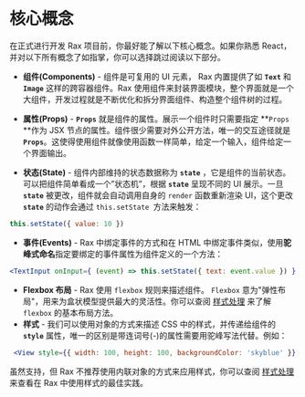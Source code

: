 # 核心概念

在正式进行开发 Rax 项目前，你最好能了解以下核心概念。如果你熟悉 React，并对以下所有概念了如指掌，你可以选择跳过阅读以下部分。

* **组件(Components)** - 组件是可复用的 UI 元素， Rax 内置提供了如 **`Text`** 和 **`Image`** 这样的跨容器组件。Rax 使用组件来封装界面模块，整个界面就是一个大组件，开发过程就是不断优化和拆分界面组件、构造整个组件树的过程。

* **属性(Props)** -  **`Props`** 就是组件的属性。展示一个组件时只需要指定 **`Props `**作为 JSX 节点的属性。组件很少需要对外公开方法，唯一的交互途径就是 **`Props`**。这使得使用组件就像使用函数一样简单，给定一个输入，组件给定一个界面输出。

* **状态(State)** - 组件内部维持的状态数据称为 **`state`** ，它是组件的当前状态。可以把组件简单看成一个”状态机”，根据 **`state`** 呈现不同的 UI 展示。一旦 **`state`** 被更改，组件就会自动调用自身的 `render` 函数重新渲染 UI，这个更改 **`state`** 的动作会通过 `this.setState `方法来触发：

```js
this.setState({ value: 10 })
```

* **事件(Events)** - Rax 中绑定事件的方式和在 HTML 中绑定事件类似，使用**驼峰式命名**指定要绑定的事件属性为组件定义的一个方法：
```jsx
<TextInput onInput={ (event) => this.setState({ text: event.value }) } />
```

* **Flexbox 布局** - Rax 使用 `flexbox` 规则来描述组件。 `Flexbox` 意为"弹性布局"，用来为盒状模型提供最大的灵活性。你可以查阅 [样式处理](./style) 来了解 `flexbox` 的基本布局方法。
* **样式** - 我们可以使用对象的方式来描述 CSS 中的样式，并传递给组件的 **`style`** 属性，唯一的区别是带连词号(-)的属性需要用驼峰写法代替。例如：
```jsx
 <View style={{ width: 100, height: 100, backgroundColor: 'skyblue' }} />
```
虽然支持，但 Rax 不推荐使用内联对象的方式来应用样式，你可以查阅 [样式处理](./style) 来查看在 Rax 中使用样式的最佳实践。
